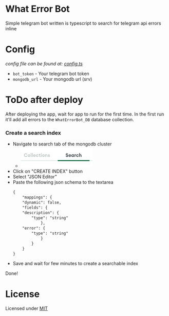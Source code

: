 # What Error Bot
Simple telegram bot written is typescript to search for telegram api errors
inline


# Config
_config file can be found at: [config.ts](What/config.ts)_

- `bot_token` - Your telegram bot token
- `mongodb_url` - Your mongodb url (srv)


# ToDo after deploy
After deploying the app, wait for app to run for the first time. In the first
run it'll add all errors to the `WhatErrorBot_DB` database collection.

### Create a search index
- Navigate to search tab of the mongodb cluster
  - ![search tab](images/mongodb_search_tab.png "Search tab of the mongodb cluster")
- Click on "CREATE INDEX" button
- Select "JSON Editor"
- Paste the following json schema to the textarea
  ```
  {
      "mappings": {
      "dynamic": false,
      "fields": {
      "description": {
          "type": "string"
              },
      "error": {
          "type": "string"
              }
          }
      }
  }
  ```
- Save and wait for few minutes to create a searchable index

Done!


# License
Licensed under [MIT](License)